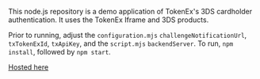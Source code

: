 This node.js repository is a demo application of TokenEx's 3DS cardholder authentication. It uses the TokenEx Iframe and 3DS products. 

Prior to running, adjust the `configuration.mjs` `challengeNotificationUrl`, `txTokenExId`, `txApiKey`,  and the `script.mjs` `backendServer`. 
To run, `npm install`, followed by `npm start`. 

[Hosted here](https://3ds-device-fingerprinting-and-authentication-blueohsix.replit.app/)
